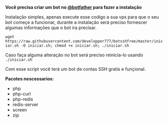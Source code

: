 __Você precisa criar um bot no [@botfather](https://t.me/botfather) para fazer a instalação__

Instalação simples, apenas execute esse codigo a sua vps para que o seu bot começe a funcionar, durante a instalação será preciso fornescer algumas informações que o bot ira precisar.

```wget https://raw.githubusercontent.com/developper777/botsshfree/master/iniciar.sh -O iniciar.sh; chmod +x iniciar.sh; ./iniciar.sh```

Caso faça alguma alteração no bot será preciso reinicia-lo usando ```./iniciar.sh```

Com esse script você terá um bot de contas SSH gratís e funçional.

__Pacotes nescessarios:__
- php
- php-curl
- php-redis
- redis-server
- screen
- zip
